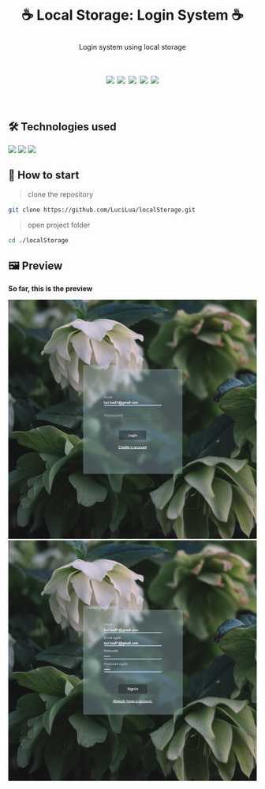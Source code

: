 # <p align="center">☕ Local Storage: Login System ☕</p>
<p align="center">Login system using local storage</p>
<h1 align="center">
<img src="https://img.shields.io/apm/l/react?style=flat-square"> <img src="https://img.shields.io/github/stars/LuciLua/localStorage?style=flat-square">
<img src="https://img.shields.io/github/last-commit/LuciLua/localStorage?style=flat-square"> <img src="https://img.shields.io/github/commit-activity/w/LuciLua/localStorage?style=flat-square"> <img src="https://img.shields.io/github/languages/code-size/LuciLua/localStorage">

</br>
</h1>
</br>

## 🛠 Technologies used

<img src="https://img.shields.io/badge/HTML5-E34F26?style=for-the-badge&logo=html5&logoColor=white"> <img src="https://img.shields.io/badge/JavaScript-F7DF1E?style=for-the-badge&logo=javascript&logoColor=black"> <img src="https://img.shields.io/badge/css3-%231572B6.svg?style=for-the-badge&logo=css3&logoColor=white"> 


## 🚀 How to start

> clone the repository
```bash
git clone https://github.com/LuciLua/localStorage.git
```

> open project folder
```bash
cd ./localStorage
```

## 🖼 Preview

**So far, this is the preview**

<img src="./login.png"/>
<img src="./sign.png"/>